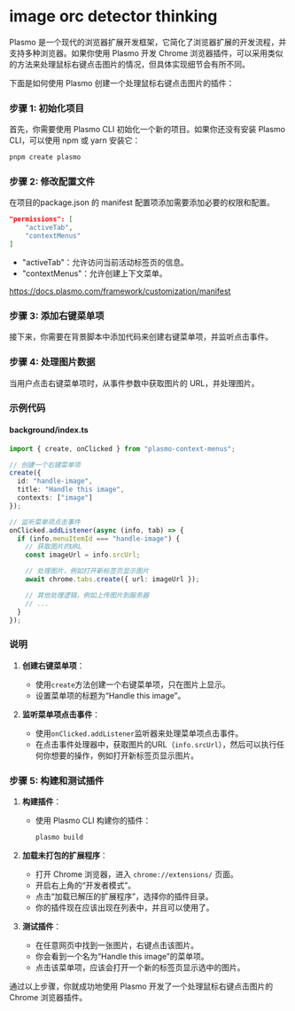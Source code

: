 # image orc detector thinking
Plasmo 是一个现代的浏览器扩展开发框架，它简化了浏览器扩展的开发流程，并支持多种浏览器。如果你使用 Plasmo 开发 Chrome 浏览器插件，可以采用类似的方法来处理鼠标右键点击图片的情况，但具体实现细节会有所不同。

下面是如何使用 Plasmo 创建一个处理鼠标右键点击图片的插件：

### 步骤 1: 初始化项目
首先，你需要使用 Plasmo CLI 初始化一个新的项目。如果你还没有安装 Plasmo CLI，可以使用 npm 或 yarn 安装它：

```bash
pnpm create plasmo
```

### 步骤 2: 修改配置文件
在项目的package.json 的 manifest 配置项添加需要添加必要的权限和配置。
```json
"permissions": [
    "activeTab",
    "contextMenus"
]
```
- "activeTab"：允许访问当前活动标签页的信息。
- "contextMenus"：允许创建上下文菜单。

https://docs.plasmo.com/framework/customization/manifest

### 步骤 3: 添加右键菜单项
接下来，你需要在背景脚本中添加代码来创建右键菜单项，并监听点击事件。

### 步骤 4: 处理图片数据
当用户点击右键菜单项时，从事件参数中获取图片的 URL，并处理图片。

### 示例代码

#### background/index.ts
```typescript
import { create, onClicked } from "plasmo-context-menus";

// 创建一个右键菜单项
create({
  id: "handle-image",
  title: "Handle this image",
  contexts: ["image"]
});

// 监听菜单项点击事件
onClicked.addListener(async (info, tab) => {
  if (info.menuItemId === "handle-image") {
    // 获取图片的URL
    const imageUrl = info.srcUrl;

    // 处理图片，例如打开新标签页显示图片
    await chrome.tabs.create({ url: imageUrl });

    // 其他处理逻辑，例如上传图片到服务器
    // ...
  }
});
```

### 说明
1. **创建右键菜单项**：
   - 使用`create`方法创建一个右键菜单项，只在图片上显示。
   - 设置菜单项的标题为“Handle this image”。

2. **监听菜单项点击事件**：
   - 使用`onClicked.addListener`监听器来处理菜单项点击事件。
   - 在点击事件处理器中，获取图片的URL（`info.srcUrl`），然后可以执行任何你想要的操作，例如打开新标签页显示图片。

### 步骤 5: 构建和测试插件
1. **构建插件**：
   - 使用 Plasmo CLI 构建你的插件：
     ```bash
     plasmo build
     ```

2. **加载未打包的扩展程序**：
   - 打开 Chrome 浏览器，进入 `chrome://extensions/` 页面。
   - 开启右上角的“开发者模式”。
   - 点击“加载已解压的扩展程序”，选择你的插件目录。
   - 你的插件现在应该出现在列表中，并且可以使用了。

3. **测试插件**：
   - 在任意网页中找到一张图片，右键点击该图片。
   - 你会看到一个名为“Handle this image”的菜单项。
   - 点击该菜单项，应该会打开一个新的标签页显示选中的图片。

通过以上步骤，你就成功地使用 Plasmo 开发了一个处理鼠标右键点击图片的 Chrome 浏览器插件。